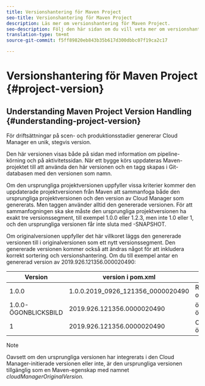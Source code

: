```yaml
---
title: Versionshantering för Maven Project
seo-title: Versionshantering för Maven Project
description: Läs mer om versionshantering för Maven Project.
seo-description: Följ den här sidan om du vill veta mer om versionshantering för Maven Project
translation-type: tm+mt
source-git-commit: f5ff89820eb843b35b617d300dbbc07f19ca2c17

---
```



# Versionshantering för Maven Project {#project-version}

## Understanding Maven Project Version Handling {#understanding-project-version}

För driftsättningar på scen- och produktionsstadier genererar Cloud Manager en unik, stegvis version.

Den här versionen visas både på sidan med information om pipeline-körning och på aktivitetssidan. När ett bygge körs uppdateras Maven-projektet till att använda den här versionen och en tagg skapas i Git-databasen med den versionen som namn.

Om den ursprungliga projektversionen uppfyller vissa kriterier kommer den uppdaterade projektversionen från Maven att sammanfoga både den ursprungliga projektversionen och den version av Cloud Manager som genererats. Men taggen använder alltid den genererade versionen. För att sammanfogningen ska ske måste den ursprungliga projektversionen ha exakt tre versionssegment, till exempel 1.0.0 eller 1.2.3, men inte 1.0 eller 1, och den ursprungliga versionen får inte sluta med -SNAPSHOT.

Om originalversionen uppfyller det här villkoret läggs den genererade versionen till i originalversionen som ett nytt versionssegment. Den genererade versionen kommer också att ändras något för att inkludera korrekt sortering och versionshantering. Om du till exempel antar en genererad version av 2019.926.121356.000020490:

| **Version** | **version i pom.xml** | **Kommentar** |
|---|---|---|
| 1.0.0 | 1.0.0.2019_0926_121356_0000020490 | Rätt formaterad originalversion |
| 1.0.0-ÖGONBLICKSBILD | 2019.926.121356.0000020490 | ögonblicksbildsversion, överskriven |
| 1 | 2019.926.121356.0000020490 | Ofullständig version, överskriven |

>[!NOTE]
>
>Oavsett om den ursprungliga versionen har integrerats i den Cloud Manager-initierade versionen eller inte, är den ursprungliga versionen tillgänglig som en Maven-egenskap med namnet *cloudManagerOriginalVersion.*
